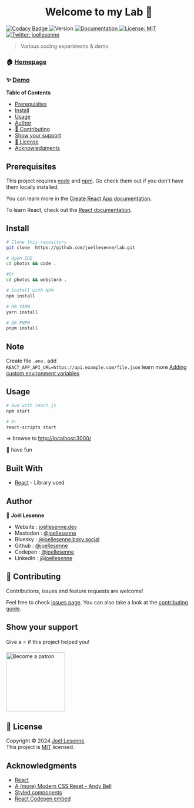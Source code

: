 <h1 align="center">
  Welcome to my Lab 👋
</h1>
<p>
    <a href="https://www.codacy.com/gh/joellesenne/lab/dashboard?utm_source=github.com&amp;utm_medium=referral&amp;utm_content=joellesenne/lab&amp;utm_campaign=Badge_Grade">
        <img alt="Codacy Badge" src="https://app.codacy.com/project/badge/Grade/6553513b8d1b49d2a5f87e96e1fa79e0"/>
    </a>
    <img alt="Version" src="https://img.shields.io/badge/version-2.0.0-blue.svg?cacheSeconds=2592000" />
    <a href="https://github.com/joellesenne/lab#readme" target="_blank">
        <img alt="Documentation" src="https://img.shields.io/badge/documentation-yes-brightgreen.svg" />
    </a>
    <a href="LICENSE" target="_blank">
        <img alt="License: MIT" src="https://img.shields.io/badge/License-MIT-yellow.svg" />
    </a>
    <a href="https://twitter.com/joellesenne" target="_blank">
        <img alt="Twitter: joellesenne" src="https://img.shields.io/twitter/follow/joellesenne.svg?style=social" />
    </a>
</p>

> Various coding experiments & demo

### 🏠 [Homepage](https://github.com/joellesenne/lab.joellesenne.dev)

### ✨ [Demo](https://lab.joellesenne.dev)

**Table of Contents**

- [Prerequisites](#prerequisites)
- [Install](#install)
- [Usage](#usage)
- [Author](#author)
- [🤝 Contributing](#-contributing)
- [Show your support](#show-your-support)
- [📝 License](#-license)
- [Acknowledgments](#acknowledgments)

## Prerequisites

This project requires [node](https://nodejs.org) and [npm](https://npmjs.com). Go check them out if you don't have them locally installed.

You can learn more in the [Create React App documentation](https://facebook.github.io/create-react-app/docs/getting-started).

To learn React, check out the [React documentation](https://reactjs.org/).

## Install

```sh
# Clone this repository
git clone  https://github.com/joellesenne/lab.git

# Open IDE
cd photos && code .

#Or
cd photos && webstorm .

# Install with NPM
npm install

# OR YARN
yarn install

# OR PNPM
pnpm install
```

## Note

Create file  `.env.` add `REACT_APP_API_URL=https://api.example.com/file.json` learn more [Adding custom environment variables](https://create-react-app.dev/docs/adding-custom-environment-variables/)

## Usage

```sh
# Run with react.js
npm start

# Or
react-scripts start
```

=> browse to [http://localhost:3000/](http://localhost:3000/)

🎉 have fun

## Built With

- [React](https://react.dev/) - Library used


## Author

👤 **Joël Lesenne**

* Website : [joellesenne.dev](https://joellesenne.dev)
* Mastodon : [@joellesenne](https://mastodon.social/@joellesenne)
* Bluesky : [@joellesenne.bsky.social](https://bsky.app/profile/joellesenne.bsky.social)
* Github : [@joellesenne](https://github.com/joellesenne)
* Codepen : [@joellesenne](https://codepen.io/joellesenne)
* LinkedIn : [@joellesenne](https://linkedin.com/in/joellesenne)
## 🤝 Contributing

Contributions, issues and feature requests are welcome!

Feel free to check [issues page](https://github.com/joellesenne/lab/issues). You can also take a look at the [contributing guide](https://github.com/joellesenne/lab/blob/main/CONTRIBUTING.md).

## Show your support

Give a ⭐️ if this project helped you!

<a href="https://www.patreon.com/joellesenne">
  <img alt="Become a patron" src="https://c5.patreon.com/external/logo/become_a_patron_button@2x.png" width="160">
</a>

## 📝 License

Copyright © 2024 [Joël Lesenne](https://github.com/joellesenne). <br />
This project is [MIT](LICENSE) licensed.

## Acknowledgments

- [React](https://react.dev/)
- [A (more) Modern CSS Reset - Andy Bell](https://andy-bell.co.uk/a-more-modern-css-reset/)
- [Styled components](https://styled-components.com/)
- [React Codepen embed](https://www.npmjs.com/package/react-codepen-embed)